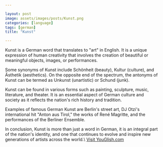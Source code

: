 ```yaml
---

layout: post
image: assets/images/posts/Kunst.png
categories: [language]
tags: [german]
title: "Kunst"

---
```


Kunst is a German word that translates to "art" in English. It is a unique expression of human creativity that involves the creation of beautiful or meaningful objects, images, or performances.

Some synonyms of Kunst include Schönheit (beauty), Kultur (culture), and Ästhetik (aesthetics). On the opposite end of the spectrum, the antonyms of Kunst can be termed as Unkunst (unartistic) or Schund (junk).

Kunst can be found in various forms such as painting, sculpture, music, literature, and theater. It is an essential aspect of German culture and society as it reflects the nation's rich history and tradition.

Examples of famous German Kunst are Berlin's street art, DJ Otzi's international hit "Anton aus Tirol," the works of René Magritte, and the performances of the Berliner Ensemble.

In conclusion, Kunst is more than just a word in German, it is an integral part of the nation's identity, and one that continues to evolve and inspire new generations of artists across the world.\ <a id="yg-widget-0" class="youglish-widget" data-query="Kunst" data-lang="german" data-components="8412" data-auto-start="0" data-bkg-color="theme_light" data-title="How%20to%20pronounce%20Kunst%20in%20German"  rel="nofollow" href="https://youglish.com">Visit YouGlish.com</a><script async src="https://youglish.com/public/emb/widget.js" charset="utf-8"></script>